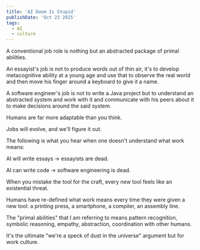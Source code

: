 ```yaml
---
title: 'AI Doom Is Stupid'
publishDate: 'Oct 23 2025'
tags:
  - AI
  - culture
---
```


A conventional job role is nothing but an abstracted package of primal abilities.

An essayist's job is not to produce words out of thin air, it's to develop metacognitive ability at a young age and use that to observe the real world and then move his finger around a keyboard to give it a name.

A software engineer's job is not to write a Java project but to understand an abstracted system and work with it and communicate with his peers about it to make decisions around the said system.

Humans are far more adaptable than you think.

Jobs will evolve, and we'll figure it out.

The following is what you hear when one doesn't understand what work means:

AI will write essays → essayists are dead.

AI can write code → software engineering is dead.

When you mistake the tool for the craft, every new tool feels like an existential threat.

Humans have re-defined what work means every time they were given a new tool: a printing press, a smartphone, a compiler, an assembly line.

The "primal abilities" that I am referring to means pattern recognition, symbolic reasoning, empathy, abstraction, coordination with other humans.

It's the ultimate "we're a speck of dust in the universe" argument but for work culture.

